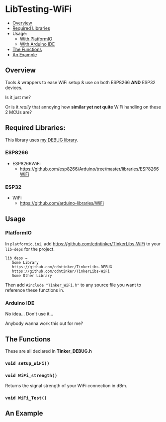 # LibTesting-WiFi

- [Overview](#overview)
- [Required Libraries](#required-libraries)
- Usage:
  - [With PlatformIO](#platformio)
  - [With Arduino IDE](#arduino-ide)
- [The Functions](#the-functions)
- [An Example](#an-example)

## Overview
Tools & wrappers to ease WiFi setup & use on both ESP8266 __AND__ ESP32 devices.

Is it just me?

Or is it _really_ that annoying how __similar yet not quite__ WiFi handling on these 2 MCUs are?

## Required Libraries:

This library uses [my DEBUG library](https://github.com/cdntinker/TinkerLibs-DEBUGhttps://github.com/cdntinker/TinkerLibs-DEBUG).

### ESP8266

* ESP8266WiFi
    * https://github.com/esp8266/Arduino/tree/master/libraries/ESP8266WiFi

### ESP32

* WiFi
    * https://github.com/arduino-libraries/WiFi

## Usage

### PlatformIO

In `platformio.ini`, add https://github.com/cdntinker/TinkerLibs-WiFi to your `lib-deps` for the project.

```
lib_deps =
   Some Library
   https://github.com/cdntinker/TinkerLibs-DEBUG
   https://github.com/cdntinker/TinkerLibs-WiFi
   Some Other Library
```

Then add `#include "Tinker_WiFi.h"` to any source file you want to reference these functions in.

### Arduino IDE

No idea...  Don't use it...

Anybody wanna work this out for me?

## The Functions

These are all declared in **Tinker_DEBUG.h**

### `void setup_WiFi()`

### `void WiFi_strength()`
Returns the signal strength of your WiFi connection in dBm.

### `void WiFi_Test()`

## An Example
